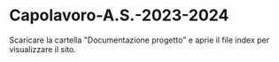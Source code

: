 # Capolavoro-A.S.-2023-2024
Scaricare la cartella "Documentazione progetto" e aprie il file index per visualizzare il sito.
